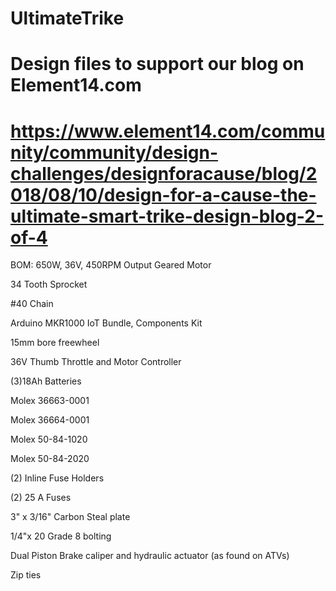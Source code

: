 # UltimateTrike

# Design files to support our blog on Element14.com
# https://www.element14.com/community/community/design-challenges/designforacause/blog/2018/08/10/design-for-a-cause-the-ultimate-smart-trike-design-blog-2-of-4

BOM:
  650W, 36V, 450RPM Output Geared Motor
  
  34 Tooth Sprocket
  
  #40 Chain
  
  Arduino MKR1000 IoT Bundle, Components Kit
  
  15mm bore freewheel
  
  36V Thumb Throttle and Motor Controller
  
  (3)18Ah Batteries 
  
  Molex  36663-0001 
  
  Molex 36664-0001 
  
  Molex  50-84-1020 
  
  Molex  50-84-2020
  
  (2) Inline Fuse Holders
  
  (2) 25 A Fuses
  
  3" x 3/16" Carbon Steal plate
  
  1/4"x 20 Grade 8 bolting
  
  Dual Piston Brake caliper and hydraulic actuator (as found on ATVs)
  
  Zip ties
